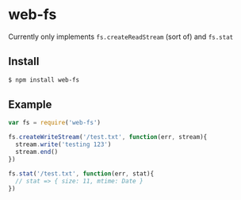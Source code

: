 web-fs
===

Currently only implements `fs.createReadStream` (sort of) and `fs.stat`

## Install

```bash
$ npm install web-fs
```

## Example

```js
var fs = require('web-fs')

fs.createWriteStream('/test.txt', function(err, stream){
  stream.write('testing 123')
  stream.end()
})

fs.stat('/test.txt', function(err, stat){
  // stat => { size: 11, mtime: Date }
})
```